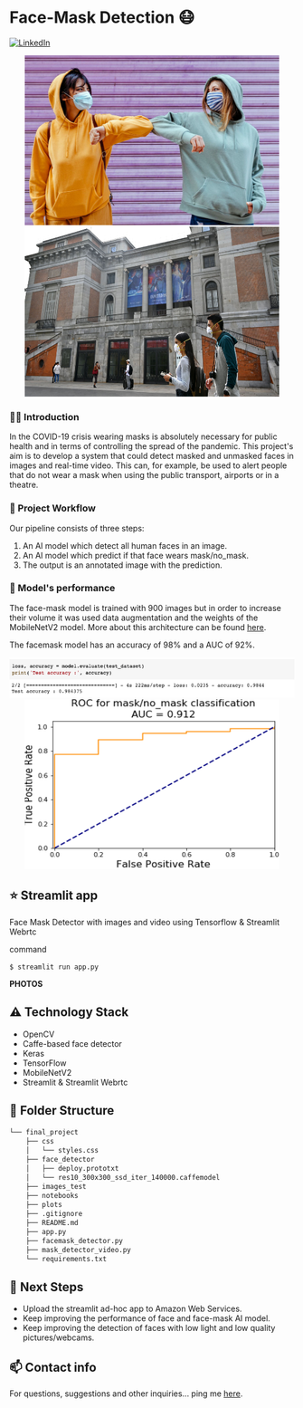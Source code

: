 # Face-Mask Detection :mask:

[![LinkedIn](https://img.shields.io/badge/-LinkedIn-black.svg?style=flat-square&logo=linkedin&colorB=555)](https://www.linkedin.com/in/marinafernandezbanda/)


<p align="middle">
    <img src="./images_test/mask_moment.jpg" height=300 width=450>
    <img src="./images_test/prado_face_mask.jpeg" height=300 width=450>
    
### :woman_technologist: Introduction

In the COVID-19 crisis wearing masks is absolutely necessary for public health and in terms of controlling the spread of the pandemic. 
This project's aim is to develop a system that could detect masked and unmasked faces in images and real-time video. This can, for example, be used to alert people that do not wear a mask when using the public transport, airports or in a theatre.


### :raising_hand: Project Workflow 

Our pipeline consists of three steps:
  1. An AI model which detect all human faces in an image.
  2. An AI model which predict if that face wears mask/no_mask.
  3. The output is an annotated image with the prediction.
  
  
### 🚀 Model's performance

The face-mask model is trained with 900 images but in order to increase their volume it was used data augmentation and the weights of the MobileNetV2 model. More about this architecture can be found [here](https://arxiv.org/pdf/1801.04381.pdf). 

The facemask model has an accuracy of 98% and a AUC of 92%.

<p align="middle">
    <img src="./plots/accuracy.png">
    <img src="./plots/roc_classification_rate.png" height=300 width=450>

## :star: Streamlit app

Face Mask Detector with images and video using Tensorflow & Streamlit Webrtc

command
```
$ streamlit run app.py 
```

**PHOTOS**

## :warning: Technology Stack

- OpenCV
- Caffe-based face detector
- Keras
- TensorFlow
- MobileNetV2
- Streamlit & Streamlit Webrtc


## :open_file_folder: Folder Structure

``` 
└── final_project
    ├── css
    │   └── styles.css
    ├── face_detector
    │	├── deploy.prototxt
    │	└── res10_300x300_ssd_iter_140000.caffemodel
    ├── images_test
    ├── notebooks
    ├── plots
    ├── .gitignore
    ├── README.md
    ├── app.py
    ├── facemask_detector.py
    ├── mask_detector_video.py
    └── requirements.txt

```


## :eyes: Next Steps

- Upload the streamlit ad-hoc app to Amazon Web Services. 
- Keep improving the performance of face and face-mask AI model. 
- Keep improving the detection of faces with low light and low quality pictures/webcams.


## :mailbox: Contact info

For questions, suggestions and other inquiries... ping me [here](m.fernandezban@gmail.com).






